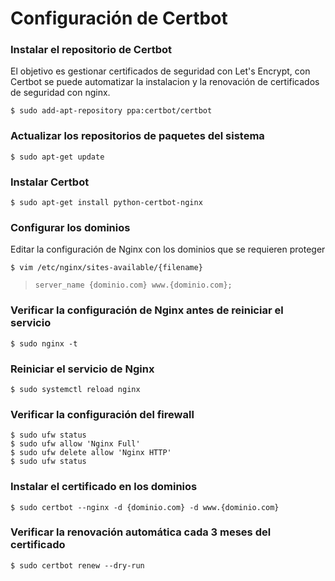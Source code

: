 # Configuración de Certbot

### Instalar el repositorio de Certbot

El objetivo es gestionar certificados de seguridad con Let's Encrypt, con Certbot se puede automatizar la instalacion y la renovación de certificados de seguridad con nginx.

`$ sudo add-apt-repository ppa:certbot/certbot`

### Actualizar los repositorios de paquetes del sistema

`$ sudo apt-get update`

### Instalar Certbot

`$ sudo apt-get install python-certbot-nginx`

### Configurar los dominios

Editar la configuración de Nginx con los dominios que se requieren proteger

`$ vim /etc/nginx/sites-available/{filename}`

> `server_name {dominio.com} www.{dominio.com};`

### Verificar la configuración de Nginx antes de reiniciar el servicio

`$ sudo nginx -t`

### Reiniciar el servicio de Nginx

`$ sudo systemctl reload nginx`

### Verificar la configuración del firewall

```
$ sudo ufw status
$ sudo ufw allow 'Nginx Full'
$ sudo ufw delete allow 'Nginx HTTP'
$ sudo ufw status
```

### Instalar el certificado en los dominios

`$ sudo certbot --nginx -d {dominio.com} -d www.{dominio.com}`

### Verificar la renovación automática cada 3 meses del certificado

`$ sudo certbot renew --dry-run`